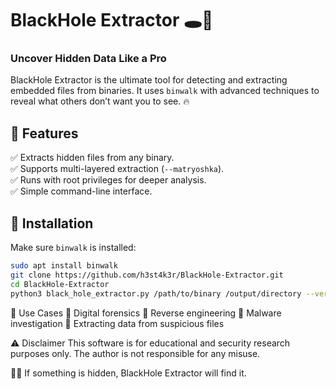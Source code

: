 # BlackHole Extractor 🕳️🚀

### Uncover Hidden Data Like a Pro  

BlackHole Extractor is the ultimate tool for detecting and extracting embedded files from binaries. It uses `binwalk` with advanced techniques to reveal what others don’t want you to see. 🔥  

## 🚀 Features  
✅ Extracts hidden files from any binary.  
✅ Supports multi-layered extraction (`--matryoshka`).  
✅ Runs with root privileges for deeper analysis.  
✅ Simple command-line interface.  

## 🔧 Installation  
Make sure `binwalk` is installed:  
```bash
sudo apt install binwalk
git clone https://github.com/h3st4k3r/BlackHole-Extractor.git
cd BlackHole-Extractor
python3 black_hole_extractor.py /path/to/binary /output/directory --verbose
```
🎯 Use Cases
🔎 Digital forensics
🔎 Reverse engineering
🔎 Malware investigation
🔎 Extracting data from suspicious files

⚠️ Disclaimer
This software is for educational and security research purposes only. The author is not responsible for any misuse.

🕵️‍♂️ If something is hidden, BlackHole Extractor will find it.
